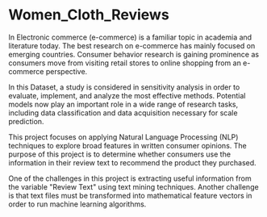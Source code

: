 # Women_Cloth_Reviews
In Electronic commerce (e-commerce) is a familiar topic in academia and literature today. The best research on e-commerce has mainly focused on emerging countries. Consumer behavior research is gaining prominence as consumers move from visiting retail stores to online shopping from an e-commerce perspective.

In this Dataset, a study is considered in sensitivity analysis in order to evaluate, implement, and analyze the most effective methods. Potential models now play an important role in a wide range of research tasks, including data classification and data acquisition necessary for scale prediction.

This project focuses on applying Natural Language Processing (NLP) techniques to explore broad features in written consumer opinions. The purpose of this project is to determine whether consumers use the information in their review text to recommend the product they purchased.

One of the challenges in this project is extracting useful information from the variable "Review Text" using text mining techniques. Another challenge is that text files must be transformed into mathematical feature vectors in order to run machine learning algorithms.
